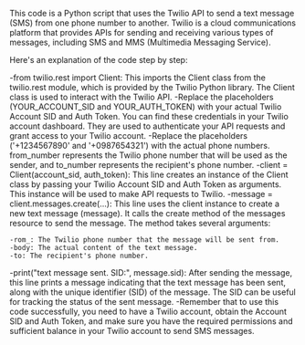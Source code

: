 This code is a Python script that uses the Twilio API to send a text message (SMS) from one phone number to another. Twilio is a cloud communications platform that provides APIs for sending and receiving various types of messages, including SMS and MMS (Multimedia Messaging Service).

Here's an explanation of the code step by step:

-from twilio.rest import Client: This imports the Client class from the twilio.rest module, which is provided by the Twilio Python library. The Client class is used to interact with the Twilio API.
-Replace the placeholders (YOUR_ACCOUNT_SID and YOUR_AUTH_TOKEN) with your actual Twilio Account SID and Auth Token. You can find these credentials in your Twilio account dashboard. They are used to authenticate your API requests and grant access to your Twilio account.
-Replace the placeholders ('+1234567890' and '+0987654321') with the actual phone numbers. from_number represents the Twilio phone number that will be used as the sender, and to_number represents the recipient's phone number.
-client = Client(account_sid, auth_token): This line creates an instance of the Client class by passing your Twilio Account SID and Auth Token as arguments. This instance will be used to make API requests to Twilio.
-message = client.messages.create(...): This line uses the client instance to create a new text message (message). It calls the create method of the messages resource to send the message. The method takes several arguments:

    -rom_: The Twilio phone number that the message will be sent from.
    -body: The actual content of the text message.
    -to: The recipient's phone number.

-print("text message sent. SID:", message.sid): After sending the message, this line prints a message indicating that the text message has been sent, along with the unique identifier (SID) of the message. The SID can be useful for tracking the status of the sent message.
-Remember that to use this code successfully, you need to have a Twilio account, obtain the Account SID and Auth Token, and make sure you have the required permissions and sufficient balance in your Twilio account to send SMS messages.

